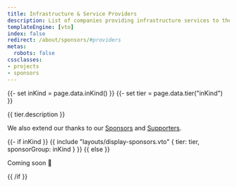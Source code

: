 ```yaml
---
title: Infrastructure & Service Providers
description: List of companies providing infrastructure services to the Commonhaus Foundation.
templateEngine: [vto]
index: false
redirect: /about/sponsors/#providers
metas:
  robots: false
cssclasses:
- projects
- sponsors
---
```


{{- set inKind = page.data.inKind() }}
{{- set tier = page.data.tier("inKind") }}
<p>{{ tier.description }}</p>

<p>We also extend our thanks to our <a href="index.md">Sponsors</a> and <a href="supporters.md">Supporters</a>.</p>

{{- if inKind }}
{{ include "layouts/display-sponsors.vto" {
        tier: tier,
        sponsorGroup: inKind } }}
{{ else }}
<p>Coming soon 🚀 </p>
{{ /if }}